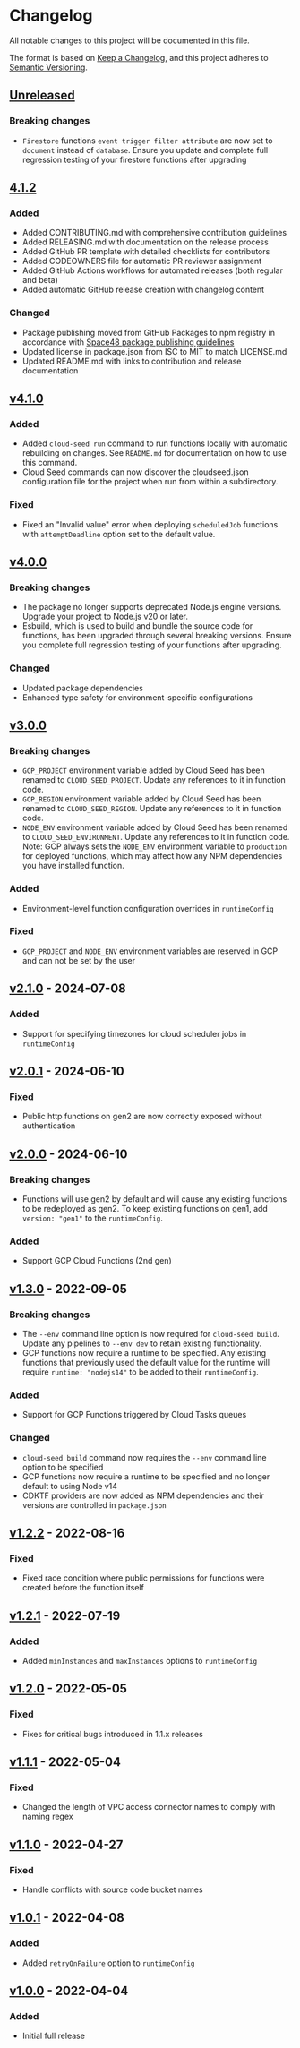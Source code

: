 # Changelog

All notable changes to this project will be documented in this file.

The format is based on [Keep a Changelog](https://keepachangelog.com/en/1.1.0/),
and this project adheres to [Semantic Versioning](https://semver.org/spec/v2.0.0.html).

## [Unreleased](https://github.com/Space48/cloud-seed/compare/HEAD...v5.0.0)

### Breaking changes

- `Firestore` functions `event trigger filter attribute` are now set to `document` instead of `database`. Ensure you update and complete full regression testing of your firestore functions after upgrading

## [4.1.2](https://github.com/Space48/cloud-seed/compare/v4.1.0...v4.1.2)

### Added

- Added CONTRIBUTING.md with comprehensive contribution guidelines
- Added RELEASING.md with documentation on the release process
- Added GitHub PR template with detailed checklists for contributors
- Added CODEOWNERS file for automatic PR reviewer assignment
- Added GitHub Actions workflows for automated releases (both regular and beta)
- Added automatic GitHub release creation with changelog content

### Changed

- Package publishing moved from GitHub Packages to npm registry in accordance with [Space48 package publishing guidelines](https://codex.s48.dev/docs/PackageManagement/Publishing/npm)
- Updated license in package.json from ISC to MIT to match LICENSE.md
- Updated README.md with links to contribution and release documentation

## [v4.1.0](https://github.com/Space48/cloud-seed/compare/v4.0.0...v4.1.0)

### Added

- Added `cloud-seed run` command to run functions locally with automatic rebuilding on changes. See `README.md` for documentation on how to use this command.
- Cloud Seed commands can now discover the cloudseed.json configuration file for the project when run from within a subdirectory.

### Fixed

- Fixed an "Invalid value" error when deploying `scheduledJob` functions with `attemptDeadline` option set to the default value.

## [v4.0.0](https://github.com/Space48/cloud-seed/compare/v3.0.0...v4.0.0)

### Breaking changes

- The package no longer supports deprecated Node.js engine versions. Upgrade your project to Node.js v20 or later.
- Esbuild, which is used to build and bundle the source code for functions, has been upgraded through several breaking versions. Ensure you complete full regression testing of your functions after upgrading.

### Changed

- Updated package dependencies
- Enhanced type safety for environment-specific configurations

## [v3.0.0](https://github.com/Space48/cloud-seed/compare/v2.1.0...v3.0.0)

### Breaking changes

- `GCP_PROJECT` environment variable added by Cloud Seed has been renamed to `CLOUD_SEED_PROJECT`. Update any references to it in function code.
- `GCP_REGION` environment variable added by Cloud Seed has been renamed to `CLOUD_SEED_REGION`. Update any references to it in function code.
- `NODE_ENV` environment variable added by Cloud Seed has been renamed to `CLOUD_SEED_ENVIRONMENT`. Update any references to it in function code. Note: GCP always sets the `NODE_ENV` environment variable to `production` for deployed functions, which may affect how any NPM dependencies you have installed function.

### Added

- Environment-level function configuration overrides in `runtimeConfig`

### Fixed

- `GCP_PROJECT` and `NODE_ENV` environment variables are reserved in GCP and can not be set by the user

## [v2.1.0](https://github.com/Space48/cloud-seed/compare/v2.0.1...v2.1.0) - 2024-07-08

### Added

- Support for specifying timezones for cloud scheduler jobs in `runtimeConfig`

## [v2.0.1](https://github.com/Space48/cloud-seed/compare/v2.0.0...v2.0.1) - 2024-06-10

### Fixed

- Public http functions on gen2 are now correctly exposed without authentication

## [v2.0.0](https://github.com/Space48/cloud-seed/compare/v1.3.0...v2.0.0) - 2024-06-10

### Breaking changes

- Functions will use gen2 by default and will cause any existing functions to be redeployed as gen2. To keep existing functions on gen1, add `version: "gen1"` to the `runtimeConfig`.

### Added

- Support GCP Cloud Functions (2nd gen)

## [v1.3.0](https://github.com/Space48/cloud-seed/compare/v1.2.2...v1.3.0) - 2022-09-05

### Breaking changes

- The `--env` command line option is now required for `cloud-seed build`. Update any pipelines to `--env dev` to retain existing functionality.
- GCP functions now require a runtime to be specified. Any existing functions that previously used the default value for the runtime will require `runtime: "nodejs14"` to be added to their `runtimeConfig`.

### Added

- Support for GCP Functions triggered by Cloud Tasks queues

### Changed

- `cloud-seed build` command now requires the `--env` command line option to be specified
- GCP functions now require a runtime to be specified and no longer default to using Node v14
- CDKTF providers are now added as NPM dependencies and their versions are controlled in `package.json`

## [v1.2.2](https://github.com/Space48/cloud-seed/compare/v1.2.1...v1.2.2) - 2022-08-16

### Fixed

- Fixed race condition where public permissions for functions were created before the function itself

## [v1.2.1](https://github.com/Space48/cloud-seed/compare/v1.2.0...v1.2.1) - 2022-07-19

### Added

- Added `minInstances` and `maxInstances` options to `runtimeConfig`

## [v1.2.0](https://github.com/Space48/cloud-seed/compare/1.1.1...v1.2.0) - 2022-05-05

### Fixed

- Fixes for critical bugs introduced in 1.1.x releases

## [v1.1.1](https://github.com/Space48/cloud-seed/compare/1.1.0...1.1.1) - 2022-05-04

### Fixed

- Changed the length of VPC access connector names to comply with naming regex

## [v1.1.0](https://github.com/Space48/cloud-seed/compare/1.0.1...1.1.0) - 2022-04-27

### Fixed

- Handle conflicts with source code bucket names

## [v1.0.1](https://github.com/Space48/cloud-seed/compare/1.0.0...1.0.1) - 2022-04-08

### Added

- Added `retryOnFailure` option to `runtimeConfig`

## [v1.0.0](https://github.com/Space48/cloud-seed/tree/v1.0.0-rc) - 2022-04-04

### Added

- Initial full release
